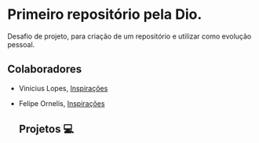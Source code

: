 # Primeiro repositório pela Dio.

Desafio de projeto, para criação de um repositório e utilizar como evolução pessoal.

## 	Colaboradores

- Vinicius Lopes, [Inspirações](https://www.crunchyroll.com/pt-br/one-piece)

- Felipe Ornelis, [Inspirações](https://www.crunchyroll.com/pt-br/dragon-ball-z)

  ## Projetos :computer:



